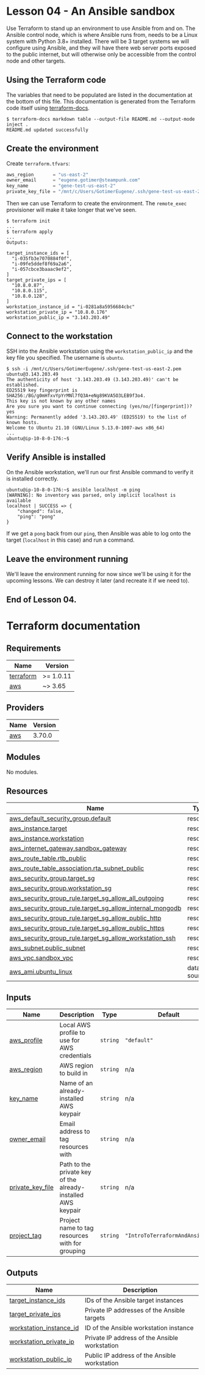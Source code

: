 # Lesson 04 - An Ansible sandbox

Use Terraform to stand up an environment to use Ansible from and on. The Ansible control node, which is where
Ansible runs from, needs to be a Linux system with Python 3.8+ installed. There will be 3 target systems we will
configure using Ansible, and they will have there web server ports exposed to the public internet, but will otherwise
only be accessible from the control node and other targets.

## Using the Terraform code

The variables that need to be populated are listed in the documentation at the bottom of this file.
This documentation is generated from the Terraform code itself using 
[terraform-docs](https://github.com/terraform-docs/terraform-docs).

```console
$ terraform-docs markdown table --output-file README.md --output-mode inject .
README.md updated successfully
```

## Create the environment

Create `terraform.tfvars`:

```terraform
aws_region       = "us-east-2"
owner_email      = "eugene.gotimer@steampunk.com"
key_name         = "gene-test-us-east-2"
private_key_file = "/mnt/c/Users/GotimerEugene/.ssh/gene-test-us-east-2.pem"
```

Then we can use Terraform to create the environment. The `remote_exec` provisioner will
make it take longer that we've seen.

```console
$ terraform init
...
$ terraform apply
...
Outputs:

target_instance_ids = [
  "i-035fb3e7070884f0f",
  "i-09fe5ddef8f69a2a6",
  "i-057cbce3baaac9ef2",
]
target_private_ips = [
  "10.8.0.87",
  "10.8.0.115",
  "10.8.0.128",
]
workstation_instance_id = "i-0281a8a5956684cbc"
workstation_private_ip = "10.8.0.176"
workstation_public_ip = "3.143.203.49"
```

## Connect to the workstation

SSH into the Ansible workstation using the `workstation_public_ip` and the key file you 
specified. The username is `ubuntu`.

```console
$ ssh -i /mnt/c/Users/GotimerEugene/.ssh/gene-test-us-east-2.pem ubuntu@3.143.203.49
The authenticity of host '3.143.203.49 (3.143.203.49)' can't be established.
ED25519 key fingerprint is SHA256:/BG/g0mHfxvYpYrMNl7fQ3A+eNg89KVA5O3LEB9f3o4.
This key is not known by any other names
Are you sure you want to continue connecting (yes/no/[fingerprint])? yes
Warning: Permanently added '3.143.203.49' (ED25519) to the list of known hosts.
Welcome to Ubuntu 21.10 (GNU/Linux 5.13.0-1007-aws x86_64)
...
ubuntu@ip-10-8-0-176:~$
```

## Verify Ansible is installed

On the Ansible workstation, we'll run our first Ansible command to verify it
is installed correctly.

```console
ubuntu@ip-10-8-0-176:~$ ansible localhost -m ping
[WARNING]: No inventory was parsed, only implicit localhost is available
localhost | SUCCESS => {
    "changed": false,
    "ping": "pong"
}
```

If we get a `pong` back from our `ping`, then Ansible was able to log onto
the target (`localhost` in this case) and run a command.

## Leave the environment running

We'll leave the environment running for now since we'll be using it for the
upcoming lessons. We can destroy it later (and recreate it if we need to).

## End of Lesson 04.

# Terraform documentation

<!-- BEGIN_TF_DOCS -->
## Requirements

| Name | Version |
|------|---------|
| <a name="requirement_terraform"></a> [terraform](#requirement\_terraform) | >= 1.0.11 |
| <a name="requirement_aws"></a> [aws](#requirement\_aws) | ~> 3.65 |

## Providers

| Name | Version |
|------|---------|
| <a name="provider_aws"></a> [aws](#provider\_aws) | 3.70.0 |

## Modules

No modules.

## Resources

| Name | Type |
|------|------|
| [aws_default_security_group.default](https://registry.terraform.io/providers/hashicorp/aws/latest/docs/resources/default_security_group) | resource |
| [aws_instance.target](https://registry.terraform.io/providers/hashicorp/aws/latest/docs/resources/instance) | resource |
| [aws_instance.workstation](https://registry.terraform.io/providers/hashicorp/aws/latest/docs/resources/instance) | resource |
| [aws_internet_gateway.sandbox_gateway](https://registry.terraform.io/providers/hashicorp/aws/latest/docs/resources/internet_gateway) | resource |
| [aws_route_table.rtb_public](https://registry.terraform.io/providers/hashicorp/aws/latest/docs/resources/route_table) | resource |
| [aws_route_table_association.rta_subnet_public](https://registry.terraform.io/providers/hashicorp/aws/latest/docs/resources/route_table_association) | resource |
| [aws_security_group.target_sg](https://registry.terraform.io/providers/hashicorp/aws/latest/docs/resources/security_group) | resource |
| [aws_security_group.workstation_sg](https://registry.terraform.io/providers/hashicorp/aws/latest/docs/resources/security_group) | resource |
| [aws_security_group_rule.target_sg_allow_all_outgoing](https://registry.terraform.io/providers/hashicorp/aws/latest/docs/resources/security_group_rule) | resource |
| [aws_security_group_rule.target_sg_allow_internal_mongodb](https://registry.terraform.io/providers/hashicorp/aws/latest/docs/resources/security_group_rule) | resource |
| [aws_security_group_rule.target_sg_allow_public_http](https://registry.terraform.io/providers/hashicorp/aws/latest/docs/resources/security_group_rule) | resource |
| [aws_security_group_rule.target_sg_allow_public_https](https://registry.terraform.io/providers/hashicorp/aws/latest/docs/resources/security_group_rule) | resource |
| [aws_security_group_rule.target_sg_allow_workstation_ssh](https://registry.terraform.io/providers/hashicorp/aws/latest/docs/resources/security_group_rule) | resource |
| [aws_subnet.public_subnet](https://registry.terraform.io/providers/hashicorp/aws/latest/docs/resources/subnet) | resource |
| [aws_vpc.sandbox_vpc](https://registry.terraform.io/providers/hashicorp/aws/latest/docs/resources/vpc) | resource |
| [aws_ami.ubuntu_linux](https://registry.terraform.io/providers/hashicorp/aws/latest/docs/data-sources/ami) | data source |

## Inputs

| Name | Description | Type | Default | Required |
|------|-------------|------|---------|:--------:|
| <a name="input_aws_profile"></a> [aws\_profile](#input\_aws\_profile) | Local AWS profile to use for AWS credentials | `string` | `"default"` | no |
| <a name="input_aws_region"></a> [aws\_region](#input\_aws\_region) | AWS region to build in | `string` | n/a | yes |
| <a name="input_key_name"></a> [key\_name](#input\_key\_name) | Name of an already-installed AWS keypair | `string` | n/a | yes |
| <a name="input_owner_email"></a> [owner\_email](#input\_owner\_email) | Email address to tag resources with | `string` | n/a | yes |
| <a name="input_private_key_file"></a> [private\_key\_file](#input\_private\_key\_file) | Path to the private key of the already-installed AWS keypair | `string` | n/a | yes |
| <a name="input_project_tag"></a> [project\_tag](#input\_project\_tag) | Project name to tag resources with for grouping | `string` | `"IntroToTerraformAndAnsible"` | no |

## Outputs

| Name | Description |
|------|-------------|
| <a name="output_target_instance_ids"></a> [target\_instance\_ids](#output\_target\_instance\_ids) | IDs of the Ansible target instances |
| <a name="output_target_private_ips"></a> [target\_private\_ips](#output\_target\_private\_ips) | Private IP addresses of the Ansible targets |
| <a name="output_workstation_instance_id"></a> [workstation\_instance\_id](#output\_workstation\_instance\_id) | ID of the Ansible workstation instance |
| <a name="output_workstation_private_ip"></a> [workstation\_private\_ip](#output\_workstation\_private\_ip) | Private IP address of the Ansible workstation |
| <a name="output_workstation_public_ip"></a> [workstation\_public\_ip](#output\_workstation\_public\_ip) | Public IP address of the Ansible workstation |
<!-- END_TF_DOCS -->
